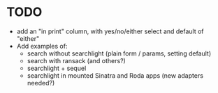 # TODO 

- add an "in print" column, with yes/no/either select and default of "either"
- Add examples of:
  - search without searchlight (plain form / params, setting default)
  - search with ransack (and others?)
  - searchlight + sequel
  - searchlight in mounted Sinatra and Roda apps (new adapters needed?)
